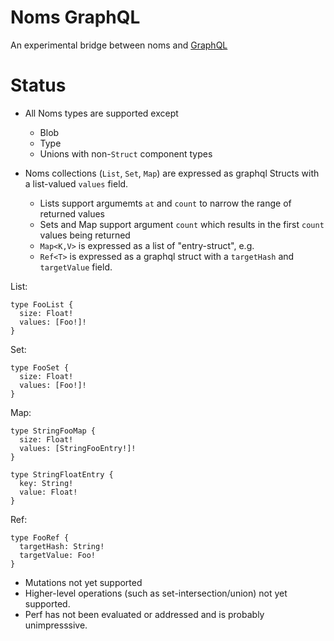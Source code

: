 # Noms GraphQL

An experimental bridge between noms and [GraphQL](http://graphql.org/)

# Status

 * All Noms types are supported except
   * Blob
   * Type
   * Unions with non-`Struct` component types

 * Noms collections (`List`, `Set`, `Map`) are expressed as graphql Structs with a list-valued `values` field.
   * Lists support argumemts `at` and `count` to narrow the range of returned values
   * Sets and Map support argument `count` which results in the first `count` values being returned
   * `Map<K,V>` is expressed as a list of "entry-struct", e.g.
   * `Ref<T>` is expressed as a graphql struct with a `targetHash` and `targetValue` field.

List:
```
type FooList {
  size: Float!
  values: [Foo!]!
}
```

Set:
```
type FooSet {
  size: Float!
  values: [Foo!]!
}
```

Map:
```
type StringFooMap {
  size: Float!
  values: [StringFooEntry!]!
}

type StringFloatEntry {
  key: String!
  value: Float!
}
```

Ref:
```
type FooRef {
  targetHash: String!
  targetValue: Foo!
}
```

 * Mutations not yet supported
 * Higher-level operations (such as set-intersection/union) not yet supported.
 * Perf has not been evaluated or addressed and is probably unimpresssive.